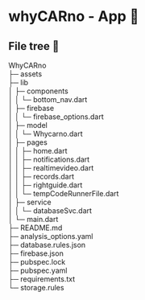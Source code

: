 # whyCARno - App 📱

## File tree 🌲
WhyCARno                          
├─ assets                         
├─ lib                            
│  ├─ components                  
│  │  └─ bottom_nav.dart          
│  ├─ firebase                    
│  │  └─ firebase_options.dart    
│  ├─ model                       
│  │  └─ Whycarno.dart            
│  ├─ pages                       
│  │  ├─ home.dart                
│  │  ├─ notifications.dart       
│  │  ├─ realtimevideo.dart       
│  │  ├─ records.dart             
│  │  ├─ rightguide.dart          
│  │  └─ tempCodeRunnerFile.dart  
│  ├─ service                     
│  │  └─ databaseSvc.dart         
│  └─ main.dart                   
├─ README.md                      
├─ analysis_options.yaml          
├─ database.rules.json            
├─ firebase.json                  
├─ pubspec.lock                   
├─ pubspec.yaml                   
├─ requirements.txt               
└─ storage.rules                  
                      
